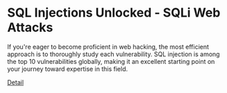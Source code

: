 # SQL Injections Unlocked - SQLi Web Attacks

If you're eager to become proficient in web hacking, the most efficient approach is to thoroughly study each vulnerability. SQL injection is among the top 10 vulnerabilities globally, making it an excellent starting point on your journey toward expertise in this field. 

[Detail](https://eduitfree.com/os8V)